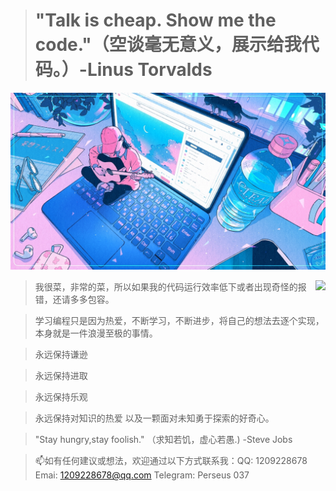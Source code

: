 <div align="center">
  <a href="https://github.com/Perseus037">
  </a>
</div>

># "Talk is cheap. Show me the code."（空谈毫无意义，展示给我代码。）-Linus Torvalds

[![](https://github.com/Perseus037/data/blob/master/computer.jpg)](https://github.com/Perseus037)

<a href="https://github.com/Perseus037">
  <img align="right" src="https://github-readme-stats.vercel.app/api?username=Perseus037&show_icons=true&icon_color=ffca28&title_color=ffa000" />
</a>

>我很菜，非常的菜，所以如果我的代码运行效率低下或者出现奇怪的报错，还请多多包容。

>学习编程只是因为热爱，不断学习，不断进步，将自己的想法去逐个实现，本身就是一件浪漫至极的事情。

>永远保持谦逊

>永远保持进取

>永远保持乐观

>永远保持对知识的热爱 以及一颗面对未知勇于探索的好奇心。

>"Stay hungry,stay foolish." （求知若饥，虚心若愚.) -Steve Jobs

>📫如有任何建议或想法，欢迎通过以下方式联系我：QQ: 1209228678  Emai: 1209228678@qq.com  Telegram: Perseus 037
</a>
